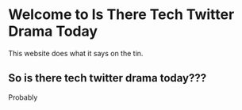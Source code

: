 # Welcome to Is There Tech Twitter Drama Today

This website does what it says on the tin.

## So is there tech twitter drama today???

Probably